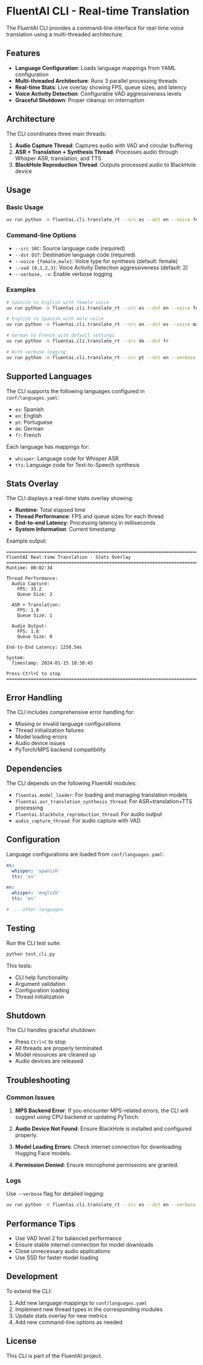 # FluentAI CLI - Real-time Translation

The FluentAI CLI provides a command-line interface for real-time voice translation using a multi-threaded architecture.

## Features

- **Language Configuration**: Loads language mappings from YAML configuration
- **Multi-threaded Architecture**: Runs 3 parallel processing threads
- **Real-time Stats**: Live overlay showing FPS, queue sizes, and latency
- **Voice Activity Detection**: Configurable VAD aggressiveness levels
- **Graceful Shutdown**: Proper cleanup on interruption

## Architecture

The CLI coordinates three main threads:

1. **Audio Capture Thread**: Captures audio with VAD and circular buffering
2. **ASR + Translation + Synthesis Thread**: Processes audio through Whisper ASR, translation, and TTS
3. **BlackHole Reproduction Thread**: Outputs processed audio to BlackHole device

## Usage

### Basic Usage

```bash
uv run python -m fluentai.cli.translate_rt --src es --dst en --voice female --vad 2
```

### Command-line Options

- `--src SRC`: Source language code (required)
- `--dst DST`: Destination language code (required)
- `--voice {female,male}`: Voice type for synthesis (default: female)
- `--vad {0,1,2,3}`: Voice Activity Detection aggressiveness (default: 2)
- `--verbose, -v`: Enable verbose logging

### Examples

```bash
# Spanish to English with female voice
uv run python -m fluentai.cli.translate_rt --src es --dst en --voice female --vad 2

# English to Spanish with male voice
uv run python -m fluentai.cli.translate_rt --src en --dst es --voice male --vad 1

# German to French with default settings
uv run python -m fluentai.cli.translate_rt --src de --dst fr

# With verbose logging
uv run python -m fluentai.cli.translate_rt --src pt --dst en --verbose
```

## Supported Languages

The CLI supports the following languages configured in `conf/languages.yaml`:

- `es`: Spanish
- `en`: English  
- `pt`: Portuguese
- `de`: German
- `fr`: French

Each language has mappings for:
- `whisper`: Language code for Whisper ASR
- `tts`: Language code for Text-to-Speech synthesis

## Stats Overlay

The CLI displays a real-time stats overlay showing:

- **Runtime**: Total elapsed time
- **Thread Performance**: FPS and queue sizes for each thread
- **End-to-end Latency**: Processing latency in milliseconds
- **System Information**: Current timestamp

Example output:
```
================================================================================
FluentAI Real-time Translation - Stats Overlay
================================================================================
Runtime: 00:02:34

Thread Performance:
  Audio Capture:
    FPS: 33.2
    Queue Size: 2

  ASR + Translation:
    FPS: 1.8
    Queue Size: 1

  Audio Output:
    FPS: 1.8
    Queue Size: 0

End-to-End Latency: 1250.5ms

System:
  Timestamp: 2024-01-15 10:30:45

Press Ctrl+C to stop
================================================================================
```

## Error Handling

The CLI includes comprehensive error handling for:

- Missing or invalid language configurations
- Thread initialization failures
- Model loading errors
- Audio device issues
- PyTorch/MPS backend compatibility

## Dependencies

The CLI depends on the following FluentAI modules:

- `fluentai.model_loader`: For loading and managing translation models
- `fluentai.asr_translation_synthesis_thread`: For ASR+translation+TTS processing
- `fluentai.blackhole_reproduction_thread`: For audio output
- `audio_capture_thread`: For audio capture with VAD

## Configuration

Language configurations are loaded from `conf/languages.yaml`:

```yaml
es:
  whisper: 'spanish'
  tts: 'es'

en:
  whisper: 'english'
  tts: 'en'

# ... other languages
```

## Testing

Run the CLI test suite:

```bash
python test_cli.py
```

This tests:
- CLI help functionality
- Argument validation
- Configuration loading
- Thread initialization

## Shutdown

The CLI handles graceful shutdown:
- Press `Ctrl+C` to stop
- All threads are properly terminated
- Model resources are cleaned up
- Audio devices are released

## Troubleshooting

### Common Issues

1. **MPS Backend Error**: If you encounter MPS-related errors, the CLI will suggest using CPU backend or updating PyTorch.

2. **Audio Device Not Found**: Ensure BlackHole is installed and configured properly.

3. **Model Loading Errors**: Check internet connection for downloading Hugging Face models.

4. **Permission Denied**: Ensure microphone permissions are granted.

### Logs

Use `--verbose` flag for detailed logging:

```bash
uv run python -m fluentai.cli.translate_rt --src es --dst en --verbose
```

## Performance Tips

- Use VAD level 2 for balanced performance
- Ensure stable internet connection for model downloads
- Close unnecessary audio applications
- Use SSD for faster model loading

## Development

To extend the CLI:

1. Add new language mappings to `conf/languages.yaml`
2. Implement new thread types in the corresponding modules
3. Update stats overlay for new metrics
4. Add new command-line options as needed

## License

This CLI is part of the FluentAI project.
